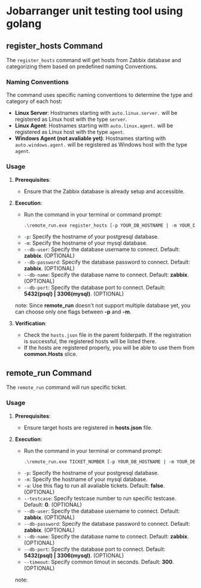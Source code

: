 # Jobarranger unit testing tool using golang

## register_hosts Command

The `register_hosts` command will get hosts from Zabbix database and categorizing them based on predefined naming Conventions.

### Naming Conventions

The command uses specific naming conventions to determine the type and category of each host:

- **Linux Server**: Hostnames starting with `auto.linux.server.` will be registered as Linux host with the type `server`.
- **Linux Agent**: Hostnames starting with `auto.linux.agent.` will be registered as Linux host with the type `agent`.
- **Windows Agent (not avaliable yet)**: Hostnames starting with `auto.windows.agent.` will be registered as Windows host with the type `agent`.

### Usage

1. **Prerequisites**:
   - Ensure that the Zabbix database is already setup and accessible.

2. **Execution**:
   - Run the command in your terminal or command prompt:
     ```bash
     .\remote_run.exe register_hosts [-p YOUR_DB_HOSTNAME | -m YOUR_DB_HOSTNAME]
     ```
   - `-p`: Specify the hostname of your postgresql database.
   - `-m`: Specify the hostname of your mysql database.
   - `--db-user`: Specify the database username to connect. Default: **zabbix**. (OPTIONAL)
   - `--db-password`: Specify the database password to connect. Default: **zabbix**. (OPTIONAL)
   - `--db-name`: Specify the database name to connect. Default: **zabbix**. (OPTIONAL)
   - `--db-port`: Specify the database port to connect. Default: **5432(psql) | 3306(mysql)**. (OPTIONAL)

   note: Since **remote_run** doesn't not support multiple database yet, you can choose only one flags between **-p** and **-m**.

3. **Verification**:
   - Check the `hosts.json` file in the parent folderpath. If the registration is successful, the registered hosts will be listed there.
   - If the hosts are registered properly, you will be able to use them from **common.Hosts** slice.

## remote_run Command

The `remote_run` command will run specific ticket.

### Usage

1. **Prerequisites**:
   - Ensure target hosts are registered in **hosts.json** file.

2. **Execution**:
   - Run the command in your terminal or command prompt:
     ```bash
     .\remote_run.exe TICKET_NUMBER [-p YOUR_DB_HOSTNAME | -m YOUR_DB_HOSTNAME]
     ```
   - `-p`: Specify the hostname of your postgresql database.
   - `-m`: Specify the hostname of your mysql database.
   - `-a`: Use this flag to run all avaliable tickets. Default: **false**. (OPTIONAL)
   - `--testcase`: Specify testcase number to run specific testcase. Default: **0**. (OPTIONAL)
   - `--db-user`: Specify the database username to connect. Default: **zabbix**. (OPTIONAL)
   - `--db-password`: Specify the database password to connect. Default: **zabbix**. (OPTIONAL)
   - `--db-name`: Specify the database name to connect. Default: **zabbix**. (OPTIONAL)
   - `--db-port`: Specify the database port to connect. Default: **5432(psql) | 3306(mysql)**. (OPTIONAL)
   - `--timeout`: Specify common timout in seconds. Default: **300**. (OPTIONAL)

   note: